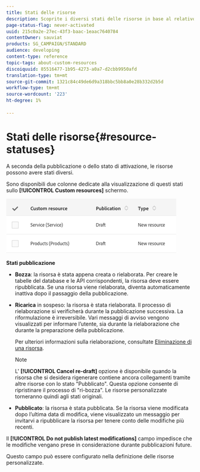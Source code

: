 ```yaml
---
title: Stati delle risorse
description: Scoprite i diversi stati delle risorse in base al relativo stato di pubblicazione.
page-status-flag: never-activated
uuid: 215c0a2e-27ec-43f3-baac-1eaac7640784
contentOwner: sauviat
products: SG_CAMPAIGN/STANDARD
audience: developing
content-type: reference
topic-tags: about-custom-resources
discoiquuid: 85516477-1b95-4273-a0a7-d2cbb9950afd
translation-type: tm+mt
source-git-commit: 1321c84c49de6d9a318bbc5bb8a0e28b332d2b5d
workflow-type: tm+mt
source-wordcount: '223'
ht-degree: 1%

---
```



# Stati delle risorse{#resource-statuses}

A seconda della pubblicazione o dello stato di attivazione, le risorse possono avere stati diversi.

Sono disponibili due colonne dedicate alla visualizzazione di questi stati sullo **[!UICONTROL Custom resources]** schermo.

![](assets/schema_colonne_1.png)

**Stati pubblicazione**

* **Bozza**: la risorsa è stata appena creata o rielaborata. Per creare le tabelle del database e le API corrispondenti, la risorsa deve essere ripubblicata. Se una risorsa viene rielaborata, diventa automaticamente inattiva dopo il passaggio della pubblicazione.
* **Ricarica** in sospeso: la risorsa è stata rielaborata. Il processo di rielaborazione si verificherà durante la pubblicazione successiva. La riformulazione è irreversibile. Vari messaggi di avviso vengono visualizzati per informare l’utente, sia durante la rielaborazione che durante la preparazione della pubblicazione.

   Per ulteriori informazioni sulla rielaborazione, consultate [Eliminazione di una risorsa](../../developing/using/deleting-a-resource.md).

   >[!NOTE]
   >
   >L&#39; **[!UICONTROL Cancel re-draft]** opzione è disponibile quando la risorsa che si desidera rigenerare contiene ancora collegamenti tramite altre risorse con lo stato &quot;Pubblicato&quot;. Questa opzione consente di ripristinare il processo di &quot;ri-bozza&quot;. Le risorse personalizzate torneranno quindi agli stati originali.

* **Pubblicato**: la risorsa è stata pubblicata. Se la risorsa viene modificata dopo l’ultima data di modifica, viene visualizzato un messaggio per invitarvi a ripubblicare la risorsa per tenere conto delle modifiche più recenti.

Il **[!UICONTROL Do not publish latest modifications]** campo impedisce che le modifiche vengano prese in considerazione durante pubblicazioni future.

Questo campo può essere configurato nella definizione delle risorse personalizzate.
